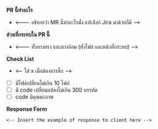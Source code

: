  **PR นี้ทำอะไร**
- <--- อธิบายว่า MR นี้ทำอะไรมั้ง แปะลิงก์ Jira มาด้วยก็ดี -->


**ส่วนที่กระทบใน PR นี้**
- <--- ทั้งทางตรง และทางอ้อม (ทั้งไฟล์ และหน้าที่กระทบ) -->


**Check List**
- <-- ใส่ x เมื่อต้องการติ๊ก -->
 - [ ] มีไฟล์เปลี่ยนไม่เกิน 10 ไฟล์
 - [ ] มี code เปลี่ยนแปลงไม่เกิน 300 บรรทัด
 - [ ] code มีคุณตะภาพ

**Response Form**
```
<-- Insert the example of response to client here -->
```
